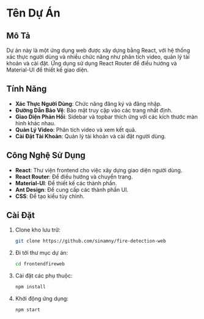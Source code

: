 # Tên Dự Án

## Mô Tả

Dự án này là một ứng dụng web được xây dựng bằng React, với hệ thống xác thực người dùng và nhiều chức năng như phân tích video, quản lý tài khoản và cài đặt. Ứng dụng sử dụng React Router để điều hướng và Material-UI để thiết kế giao diện.

## Tính Năng

- **Xác Thực Người Dùng**: Chức năng đăng ký và đăng nhập.
- **Đường Dẫn Bảo Vệ**: Bảo mật truy cập vào các trang nhất định.
- **Giao Diện Phản Hồi**: Sidebar và topbar thích ứng với các kích thước màn hình khác nhau.
- **Quản Lý Video**: Phân tích video và xem kết quả.
- **Cài Đặt Tài Khoản**: Quản lý tài khoản và cài đặt người dùng.

## Công Nghệ Sử Dụng

- **React**: Thư viện frontend cho việc xây dựng giao diện người dùng.
- **React Router**: Để điều hướng và chuyển trang.
- **Material-UI**: Để thiết kế các thành phần.
- **Ant Design**: Để cung cấp các thành phần UI.
- **CSS**: Để tạo kiểu tùy chỉnh.

## Cài Đặt

1. Clone kho lưu trữ:
   ```bash
   git clone https://github.com/sinamny/fire-detection-web
   ```
2. Đi tới thư mục dự án:
   ```bash
   cd frontendfireweb
   ```
3. Cài đặt các phụ thuộc:
   ```bash
   npm install
   ```
4. Khởi động ứng dụng:
   ```bash
   npm start
   ```
